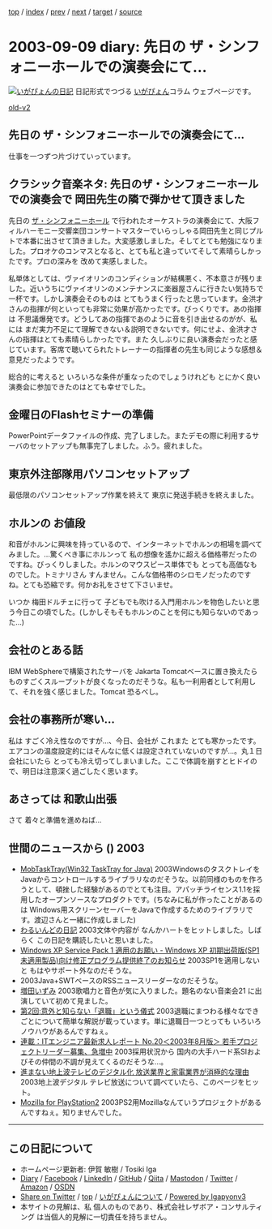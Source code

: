 [top](../index.html) 
 / [index](index.html) 
 / [prev](ig030903.html) 
 / [next](ig030910.html) 
 / [target](https://www.igapyon.jp/igapyon/diary/2003/ig030909.html) 
 / [source](https://github.com/igapyon/diary/blob/master/2003/ig030909.src.md) 

2003-09-09 diary: 先日の ザ・シンフォニーホールでの演奏会にて…
=====================================================================================================
[![いがぴょんの日記](https://www.igapyon.jp/igapyon/diary/images/iga200306s.jpg "いがぴょん")](https://www.igapyon.jp/igapyon/diary/memo/memoigapyon.html) 日記形式でつづる [いがぴょん](https://www.igapyon.jp/igapyon/diary/memo/memoigapyon.html)コラム ウェブページです。

[old-v2](ig030909-orig.html)

## 先日の ザ・シンフォニーホールでの演奏会にて…

仕事を一つずつ片づけていっています。


## クラシック音楽ネタ: 先日のザ・シンフォニーホールでの演奏会で 岡田先生の隣で弾かせて頂きました

先日の [ザ・シンフォニーホール](http://asahi.co.jp/symphony/) で行われたオーケストラの演奏会にて、大阪フィルハーモニー交響楽団コンサートマスターでいらっしゃる岡田先生と同じプルトで本番に出させて頂きました。大変感激しました。そしてとても勉強になりました。プロオケのコンマスとなると、とても私と違っていてそして素晴らしかったです。プロの深みを 改めて実感しました。

私単体としては、ヴァイオリンのコンディションが結構悪く、不本意さが残りました。近いうちにヴァイオリンのメンテナンスに楽器屋さんに行きたい気持ちで一杯です。しかし演奏会そのものは とてもうまく行ったと思っています。金洪才さんの指揮が何といっても非常に効果が高かったです。びっくりです。あの指揮は 不思議爆発です。どうしてあの指揮であのように音を引き出せるのがが、私には まだ実力不足にて理解できない＆説明できないです。何にせよ、金洪才さんの指揮はとても素晴らしかったです。また 久しぶりに良い演奏会だったと感じています。客席で聴いてられたトレーナーの指揮者の先生も同じような感想＆意見だったようです。

総合的に考えると いろいろな条件が重なったのでしょうけれども とにかく良い演奏会に参加できたのはとても幸せでした。

## 金曜日のFlashセミナーの準備

PowerPointデータファイルの作成、完了しました。またデモの際に利用するサーバのセットアップも無事完了しました。ふう。疲れました。

## 東京外注部隊用パソコンセットアップ

最低限のパソコンセットアップ作業を終えて 東京に発送手続きを終えました。

## ホルンの お値段

和音がホルンに興味を持っているので、インターネットでホルンの相場を調べてみました。…驚くべき事にホルンって 私の想像を遙かに超える価格帯だったのですね。びっくりしました。ホルンのマウスピース単体でも とっても高価なものでした。トミナリさん すんません。こんな価格帯のシロモノだったのですね。とても恐縮です。何かお礼をさせて下さいませ。

いつか 梅田ドルチェに行って 子どもでも吹ける入門用ホルンを物色したいと思う今日この頃でした。(しかしそもそもホルンのことを何にも知らないのであった…)

## 会社のとある話

IBM WebSphereで構築されたサーバを Jakarta Tomcatベースに置き換えたら ものすごくスループットが良くなったのだそうな。私も一利用者として利用して、それを強く感じました。Tomcat 恐るべし。

## 会社の事務所が寒い…

私は すごく冷え性なのですが…、今日、会社が これまた とても寒かったです。エアコンの温度設定的にはそんなに低くは設定されていないのですが…。丸１日会社にいたら とっても冷え切ってしまいました。ここで体調を崩すとヒドイので、明日は注意深く過ごしたく思います。

## あさっては 和歌山出張

さて 着々と準備を進めねば… 

## 世間のニュースから () 2003

* [MobTaskTray(Win32 TaskTray for Java)](http://www.mobster.jp/agata/tasktray/)  2003WindowsのタスクトレイをJavaからコントロールするライブラリなのだそうな。以前同様のものを作ろうとして、頓挫した経験があるのでとても注目。アパッチライセンス1.1を採用したオープンソースなプロダクトです。(ちなみに私が作ったことがあるのは Windows用スクリーンセーバーをJavaで作成するためのライブラリです。渡辺さんと一緒に作成しました)
* [わるいんどの日記](http://d.hatena.ne.jp/wildcats0201/)  2003文体や内容が なんかハートをヒットしました。しばらく この日記を購読したいと思いました。
* [Windows XP Service Pack 1 適用のお願い - Windows XP 初期出荷版(SP1 未適用製品)向け修正プログラム提供終了のお知らせ](http://www.microsoft.com/japan/windowsxp/endofgold.asp)  2003SP1を適用しないと もはやサポート外なのだそうな。
*   2003Java+SWTベースのRSSニュースリーダーなのだそうな。
* [増田いずみ](http://www.jvcmusic.co.jp/masuda/)  2003歌唱力と音色が気に入りました。題名のない音楽会21 に出演していて初めて見ました。
* [第2回:意外と知らない「退職」という儀式](http://jibun.atmarkit.co.jp/lcareer01/column/ana02/ana01.html)  2003退職にまつわる様々なできごとについて簡単な解説が載っています。単に退職日一つとっても いろいろノウハウがあるんですねぇ。
* [連載：ITエンジニア最新求人レポート No.20＜2003年8月版＞ 若手プロジェクトリーダー募集、急増中](http://jibun.atmarkit.co.jp/lcareer01/rensai/jobtrend/jobtrend020.html)  2003採用状況から 国内の大手ハード系SIおよびその仲間の不調が見えてくるのだそうな…。
* [進まない地上波テレビのデジタル化 放送業界と家電業界が消極的な理由](http://www.atmarkit.co.jp/fbiz/column/fl/reg079/01.html)  2003地上波デジタル テレビ放送について調べていたら、このページをヒット。
* [Mozilla for PlayStation2](http://playstation2-linux.com/projects/mozilla-ps2)  2003PS2用Mozillaなんていうプロジェクトがあるんですねぇ。知りませんでした。


----------------------------------------------------------------------------------------------------

## この日記について

* ホームページ更新者: 伊賀 敏樹 / Tosiki Iga
* [Diary](https://www.igapyon.jp/igapyon/diary/) / [Facebook](https://www.facebook.com/igapyon) / [LinkedIn](https://www.linkedin.com/in/toshikiiga) / [GitHub](https://github.com/igapyon) / [Qiita](https://qiita.com/igapyon) / [Mastodon](https://social.vivaldi.net/@igapyon) / [Twitter](https://twitter.com/ToshikiIga) / [Amazon](https://www.amazon.co.jp/%E4%BC%8A%E8%B3%80-%E6%95%8F%E6%A8%B9/e/B004LTQWCQ) / [OSDN](https://ja.osdn.net/users/iga/)
* [Share on Twitter](https://twitter.com/intent/tweet?hashtags=igapyon%2Cdiary%2C%E3%81%84%E3%81%8C%E3%81%B4%E3%82%87%E3%82%93&text=%E5%85%88%E6%97%A5%E3%81%AE+%E3%82%B6%E3%83%BB%E3%82%B7%E3%83%B3%E3%83%95%E3%82%A9%E3%83%8B%E3%83%BC%E3%83%9B%E3%83%BC%E3%83%AB%E3%81%A7%E3%81%AE%E6%BC%94%E5%A5%8F%E4%BC%9A%E3%81%AB%E3%81%A6%E2%80%A6&url=https%3A%2F%2Fwww.igapyon.jp%2Figapyon%2Fdiary%2F2003%2Fig030909.html) / [top](../index.html) / [いがぴょんについて](https://www.igapyon.jp/igapyon/diary/memo/memoigapyon.html) / [Powered by Igapyonv3](https://github.com/igapyon/igapyonv3)
* 本サイトの見解は、私 個人のものであり、株式会社レザボア・コンサルティング は当個人的見解に一切責任を持ちません。 
